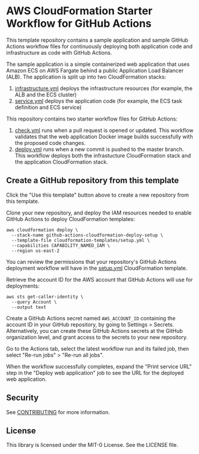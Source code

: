 # AWS CloudFormation Starter Workflow for GitHub Actions

This template repository contains a sample application and sample GitHub Actions workflow files for continuously deploying both application code and infrastructure as code with GitHub Actions.

The sample application is a simple containerized web application that uses Amazon ECS on AWS Fargate behind a public Application Load Balancer (ALB).  The application is split up into two CloudFormation stacks:
1. [infrastructure.yml](cloudformation-templates/infrastructure.yml) deploys the infrastructure resources (for example, the ALB and the ECS cluster)
1. [service.yml](cloudformation-templates/service.yml) deploys the application code (for example, the ECS task definition and ECS service)

This repository contains two starter workflow files for GitHub Actions:
1. [check.yml](.github/workflows/check.yml) runs when a pull request is opened or updated.  This workflow validates that the web application Docker image builds successfully with the proposed code changes.
1. [deploy.yml](.github/workflows/deploy.yml) runs when a new commit is pushed to the master branch.  This workflow deploys both the infrastucture CloudFormation stack and the application CloudFormation stack.

## Create a GitHub repository from this template

Click the "Use this template" button above to create a new repository from this template.

Clone your new repository, and deploy the IAM resources needed to enable GitHub Actions to deploy CloudFormation templates:
```
aws cloudformation deploy \
  --stack-name github-actions-cloudformation-deploy-setup \
  --template-file cloudformation-templates/setup.yml \
  --capabilities CAPABILITY_NAMED_IAM \
  --region us-east-2
```
You can review the permissions that your repository's GitHub Actions deployment workflow will have in the [setup.yml](cloudformation-templates/setup.yml) CloudFormation template.

Retrieve the account ID for the AWS account that GitHub Actions will use for deployments:
```
aws sts get-caller-identity \
  --query Account \
  --output text
```

Create a GitHub Actions secret named `AWS_ACCOUNT_ID` containing the account ID in your GitHub repository,
by going to Settings > Secrets.
Alternatively, you can create these GitHub Actions secrets at the GitHub organization level,
and grant access to the secrets to your new repository.

Go to the Actions tab, select the latest workflow run and its failed job, then select "Re-run jobs" > "Re-run all jobs".

When the workflow successfully completes, expand the "Print service URL" step in the "Deploy web application" job to see the URL for the deployed web application.

## Security

See [CONTRIBUTING](CONTRIBUTING.md#security-issue-notifications) for more information.

## License

This library is licensed under the MIT-0 License. See the LICENSE file.
